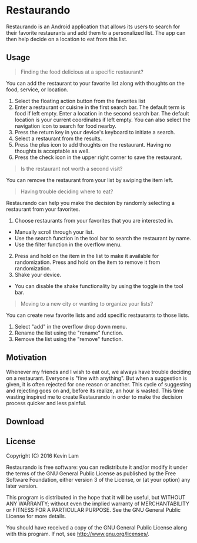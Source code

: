 # Restaurando

Restaurando is an Android application that allows its users to search for their favorite restaurants and add them to a personalized list. The app can then help decide on a location to eat from this list.

## Usage

> Finding the food delicious at a specific restaurant? 

You can add the restaurant to your favorite list along with thoughts on the food, service, or location. 

1. Select the floating action button from the favorites list 
2. Enter a restaurant or cuisine in the first search bar. The default term is food if left empty. Enter a location in the second search  bar. The default location is your current coordinates if left empty. You can also select the navigation icon to search for food nearby.
3. Press the return key in your device's keyboard to initiate a search.
4. Select a restaurant from the results.
5. Press the plus icon to add thoughts on the restaurant. Having no thoughts is acceptable as well. 
6. Press the check icon in the upper right corner to save the restaurant.

> Is the restaurant not worth a second visit?

You can remove the restaurant from your list by swiping the item left.

> Having trouble deciding where to eat?

Restaurando can help you make the decision by randomly selecting a restaurant from your favorites.

1. Choose restaurants from your favorites that you are interested in.
  - Manually scroll through your list.
  - Use the search function in the tool bar to search the restaurant by name.
  - Use the filter function in the overflow menu.
2. Press and hold on the item in the list to make it available for randomization. Press and hold on the item to remove it from randomization.
3. Shake your device.
  - You can disable the shake functionality by using the toggle in the tool bar.
  
> Moving to a new city or wanting to organize your lists?

You can create new favorite lists and add specific restaurants to those lists. 

1. Select "add" in the overflow drop down menu.
2. Rename the list using the "rename" function.
3. Remove the list using the "remove" function.

## Motivation

Whenever my friends and I wish to eat out, we always have trouble deciding on a restaurant. Everyone is "fine with anything". But when a suggestion is given, it is often rejected for one reason or another. This cycle of suggesting and rejecting goes on and, before its realize, an hour is wasted. This time wasting inspired me to create Restaurando in order to make the decision process quicker and less painful. 

## Download

<!-- Google Play !-->

## License

Copyright (C) 2016  Kevin Lam

Restaurando is free software: you can redistribute it and/or modify it under the terms of the GNU General Public License as published by the Free Software Foundation, either version 3 of the License, or (at your option) any later version.

This program is distributed in the hope that it will be useful, but WITHOUT ANY WARRANTY; without even the implied warranty of MERCHANTABILITY or FITNESS FOR A PARTICULAR PURPOSE.  See the GNU General Public License for more details.

You should have received a copy of the GNU General Public License along with this program.  If not, see <http://www.gnu.org/licenses/>.
